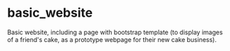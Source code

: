 # basic_website
Basic website, including a page with bootstrap template (to display images of a friend's cake, as a prototype webpage for their new cake business).
